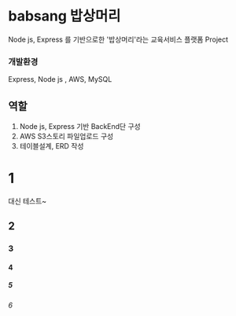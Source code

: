
# babsang 밥상머리
Node js, Express 를 기반으로한 '밥상머리'라는 교육서비스 플랫폼 Project

### 개발환경
Express, Node js , AWS, MySQL

## 역할
1. Node js, Express 기반 BackEnd단 구성
2. AWS S3스토리 파일업로드 구성
3. 테이블설계, ERD 작성



# 1
대신 테스트~
## 2

### 3

#### 4

##### 5

###### 6

